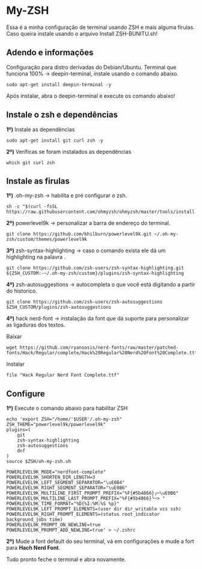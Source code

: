 # My-ZSH
Essa é a minha configuração de terminal usando ZSH e mais alguma firulas.
Caso queira instale usando o arquivo Install ZSH-BUNITU.sh!

## Adendo e informações
Configuração para distro derivadas do Debian/Ubuntu.
Terminal que funciona 100%  -> deepin-terminal, instale usando o comando abaixo.
``` shell
sudo apt-get install deepin-terminal -y
```
Após instalar, abra o deepin-terminal e execute os comando abaixo!


## Instale o zsh e dependências

__1º)__ Instale as dependências
``` shell
sudo apt-get install git curl zsh -y
```

__2º)__ Verificas se foram instalados as dependências 
``` shell
which git curl zsh
```

## Instale as firulas

__1º)__ .oh-my-zsh -> habilita e pré configurar o zsh.
``` shell
sh -c "$(curl -fsSL https://raw.githubusercontent.com/ohmyzsh/ohmyzsh/master/tools/install.sh)"
```

__2º)__ powerlevel9k -> personalizar a barra de endereço do terminal.
``` shell
git clone https://github.com/bhilburn/powerlevel9k.git ~/.oh-my-zsh/custom/themes/powerlevel9k
```

__3º)__ zsh-syntax-highlighting -> caso o comando exista ele dá um highlighting na palavra .
``` shell
git clone https://github.com/zsh-users/zsh-syntax-highlighting.git ${ZSH_CUSTOM:-~/.oh-my-zsh/custom}/plugins/zsh-syntax-highlighting 
```

__4º)__ zsh-autosuggestions -> autocompleta o que você está digitando a partir do historico.
``` shell
git clone https://github.com/zsh-users/zsh-autosuggestions $ZSH_CUSTOM/plugins/zsh-autosuggestions
```

__4º)__ hack nerd-font -> instalação da font que dá suporte para personalizar as ligaduras dos textos.

Baixar
``` shell
wget https://github.com/ryanoasis/nerd-fonts/raw/master/patched-fonts/Hack/Regular/complete/Hack%20Regular%20Nerd%20Font%20Complete.ttf
```
Instalar
``` shell
file "Hack Regular Nerd Font Complete.ttf"
```

## Configure

__1º)__ Execute o comando abaixo para habilitar ZSH
``` shell
echo 'export ZSH="/home/'$USER'/.oh-my-zsh"
ZSH_THEME="powerlevel9k/powerlevel9k"
plugins=(
	git
	zsh-syntax-highlighting
	zsh-autosuggestions
	dnf
)
source $ZSH/oh-my-zsh.sh

POWERLEVEL9K_MODE="nerdfont-complete"
POWERLEVEL9K_SHORTEN_DIR_LENGTH=3
POWERLEVEL9K_LEFT_SEGMENT_SEPARATOR="\uE0B4"
POWERLEVEL9K_RIGHT_SEGMENT_SEPARATOR="\uE0B6"
POWERLEVEL9K_MULTILINE_FIRST_PROMPT_PREFIX="%F{#5b4866}╭─\uE0B6"
POWERLEVEL9K_MULTILINE_LAST_PROMPT_PREFIX="%F{#5b4866}╰─> "
POWERLEVEL9K_TIME_FORMAT="%D{%I:%M:%S %p}"
POWERLEVEL9K_LEFT_PROMPT_ELEMENTS=(user dir dir_writable vcs ssh)
POWERLEVEL9K_RIGHT_PROMPT_ELEMENTS=(status root_indicator background_jobs time)
POWERLEVEL9K_PROMPT_ON_NEWLINE=true
POWERLEVEL9K_PROMPT_ADD_NEWLINE=true' > ~/.zshrc
```

__2º)__ Mude a font default do seu terminal, vá em configurações e mude a fort para __Hach Nerd Font__.


Tudo pronto feche o terminal e abra novamente.
